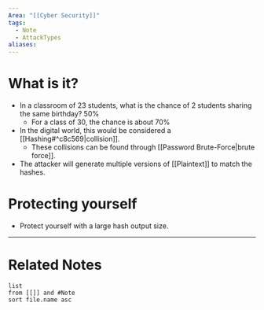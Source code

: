 ```yaml
---
Area: "[[Cyber Security]]"
tags:
  - Note
  - AttackTypes
aliases:
---
```

# What is it?
- In a classroom of 23 students, what is the chance of 2 students sharing the same birthday? 50%
	- For a class of 30, the chance is about 70%
- In the digital world, this would be considered a [[Hashing#^c8c569|collision]].
	- These collisions can be found through [[Password Brute-Force|brute force]].
- The attacker will generate multiple versions of [[Plaintext]] to match the hashes.

# Protecting yourself
- Protect yourself with a large hash output size.


---
# Related Notes
```dataview
list
from [[]] and #Note 
sort file.name asc
```
